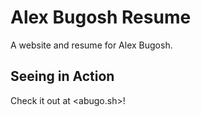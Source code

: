 # Alex Bugosh Resume

A website and resume for Alex Bugosh.

## Seeing in Action

Check it out at <abugo.sh>!
